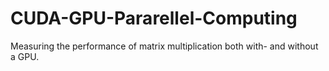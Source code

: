 # CUDA-GPU-Pararellel-Computing
Measuring the performance of matrix multiplication both with- and without a GPU.
